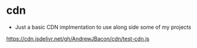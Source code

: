 # cdn

- Just a basic CDN implmentation to use along side some of my projects

https://cdn.jsdelivr.net/gh/AndrewJBacon/cdn/test-cdn.js
